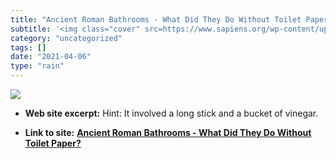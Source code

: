 ```yaml
---
title: "Ancient Roman Bathrooms - What Did They Do Without Toilet Paper?"
subtitle: '<img class="cover" src=https://www.sapiens.org/wp-content/uploads/2018/03/01-Ostia-Toilets-Fubar-Obf...'
category: "uncategorized"
tags: []
date: "2021-04-06"
type: "rain"
---
```

<img class="cover" src=https://www.sapiens.org/wp-content/uploads/2018/03/01-Ostia-Toilets-Fubar-Obfusco-Wikimedia-Commons-1024x628.jpg>



* **Web site excerpt:** Hint: It involved a long stick and a bucket of vinegar.

* **Link to site:** **[Ancient Roman Bathrooms - What Did They Do Without Toilet Paper?](https://www.sapiens.org/column/curiosities/ancient-roman-bathrooms)**
